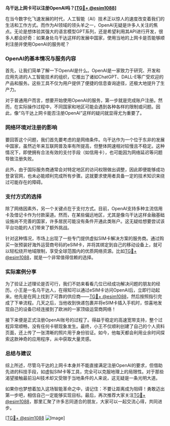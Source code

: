 **乌干达上网卡可以注册OpenAI吗？[[TG💪+ @esim1088](https://t.me/s/esim1088)]**

在当今数字化飞速发展的时代，人工智能（AI）技术正以惊人的速度改变着我们的生活和工作方式。而作为AI领域的领头羊之一，OpenAI无疑是许多人关注的焦点。无论是想体验其强大的语言模型GPT系列，还是希望利用其API进行开发，很多人都会好奇：如果身处乌干达这样的发展中国家，使用当地的上网卡是否能够顺利注册并使用OpenAI的服务呢？

### OpenAI的基本情况与服务内容

首先，让我们简单了解一下OpenAI是什么。OpenAI是一家致力于研究、开发和应用先进的人工智能技术的组织，它推出了诸如ChatGPT、DALL-E等广受欢迎的产品和服务。这些工具不仅为用户提供了便捷的信息查询途径，还极大地提升了生产力。

对于普通用户而言，想要开始使用OpenAI的服务，第一步就是完成账户注册。然而，在实际操作过程中，不同国家和地区可能会遇到各种各样的限制或问题。因此，像“乌干达上网卡能否注册OpenAI”这样的疑问就显得尤为重要了。

### 网络环境对注册的影响

要回答这个问题，我们首先要考虑的是网络条件。乌干达作为一个位于东非的发展中国家，虽然近年来互联网普及率有所提高，但整体网速相对较慢且不稳定。这种情况下，即使拥有合法有效的支付手段（如信用卡），也可能因为网络延迟等问题导致注册失败。

此外，由于国际服务商通常会对特定地区的访问权限做出调整，因此即便能够成功登录官网，也未必能顺利完成所有步骤。这就要求使用者具备一定的技术知识来绕过可能存在的障碍。

### 支付方式的选择

除了网络因素外，另一个关键点在于支付方式。目前，OpenAI支持多种主流信用卡及借记卡作为付款渠道。然而，在某些偏远地区，尤其是像乌干达这样金融基础设施尚不完善的国家，许多居民可能没有条件开通此类账户。这无疑给想要尝试该平台功能的人们带来了额外挑战。

针对这种情况，市场上出现了一些专门提供虚拟SIM卡解决方案的服务商。通过购买一张预装好海外运营商号码的eSIM卡，并将其绑定到自己的移动设备上，就可以轻松绕开地域限制，享受全球范围内的优质网络资源。比如[TG💪+ @esim1088](https://t.me/s/esim1088)，就是一个非常值得信赖的选择。

### 实际案例分享

为了验证上述理论是否可行，我们不妨来看看几位已经成功解决问题的朋友的经历。小王是一名乌干达人，在得知可以通过eSIM卡访问OpenAI后，立即行动起来。他先是在网上找到了可靠的供应商——[TG💪+ @esim1088](https://t.me/s/esim1088)，然后按照指引完成了下单流程。几天之后，当他收到快递包裹并将eSIM卡插入手机时，惊喜地发现自己的设备已经连接到了欧洲的一家顶级运营商网络！

接下来便是正式注册OpenAI账号的过程了。得益于稳定的高速宽带支持，整个过程异常顺畅，没有任何卡顿现象发生。最终，小王不仅顺利创建了自己的个人资料页面，还上传了一张清晰的照片用于身份验证。如今，他每天都会利用业余时间探索这款神奇的应用程序，从中获取大量灵感。

### 总结与建议

综上所述，尽管乌干达的上网卡本身并不能直接满足注册OpenAI的要求，但借助先进的科技手段，如虚拟SIM卡等工具，完全可以克服地理上的局限性。对于那些渴望接触最前沿AI技术却又受限于当地条件的人来说，这无疑是一条光明大道。

如果你也梦想着加入这场智能革命之中，请记住：不要让距离成为阻碍！勇敢迈出第一步吧，相信自己一定能够实现目标。最后，再次推荐大家关注[TG💪+ @esim1088](https://t.me/s/esim1088)，那里汇聚了许多志同道合的朋友，大家可以一起交流心得，共同进步。

[[TG💪+ @esim1088](https://t.me/s/esim1088) ![Image](https://i.postimg.cc/4NQfJmqS/Snipaste-2025-05-13-00-14-12.png)]